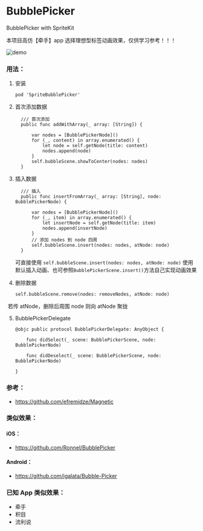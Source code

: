 # BubblePicker
BubblePicker with SpriteKit

本项目高仿【牵手】app 选择理想型标签动画效果，仅供学习参考！！！

![demo](https://github.com/gaoyuuh/BubblePicker/blob/main/Images/demo.gif)

### 用法：

1. 安装

   ```
   pod 'SpriteBubblePicker'
   ```

2. 首次添加数据

   ```
     /// 首次添加
     public func addWithArray(_ array: [String]) {
   
         var nodes = [BubblePickerNode]()
         for (_, content) in array.enumerated() {
             let node = self.getNode(title: content)
             nodes.append(node)
         }
         self.bubbleScene.showToCenter(nodes: nodes)
     }
   ```

3. 插入数据

   ```
     /// 插入
     public func insertFromArray(_ array: [String], node: BubblePickerNode) {
   
         var nodes = [BubblePickerNode]()
         for (_, item) in array.enumerated() {
             let insertNode = self.getNode(title: item)
             nodes.append(insertNode)
         }
         // 添加 nodes 到 node 四周
         self.bubbleScene.insert(nodes: nodes, atNode: node)
     }
   ```

   可直接使用 `self.bubbleScene.insert(nodes: nodes, atNode: node)` 使用默认插入动画、也可参照`BubblePickerScene.insert()`方法自己实现动画效果

4. 删除数据

   ```
   self.bubbleScene.remove(nodes: removeNodes, atNode: node)
   ```

​		若传 atNode，删除后周围 node 则向 atNode 聚拢

5. BubblePickerDelegate

   ```
   @objc public protocol BubblePickerDelegate: AnyObject {
   
       func didSelect(_ scene: BubblePickerScene, node: BubblePickerNode)
       
       func didDeselect(_ scene: BubblePickerScene, node: BubblePickerNode)
       
   }
   ```

   

### 参考：

- https://github.com/efremidze/Magnetic

### 类似效果：

#### iOS：

- https://github.com/Ronnel/BubblePicker

#### Android：

- https://github.com/igalata/Bubble-Picker

### 已知 App 类似效果：

- 牵手
- 积目
- 流利说
